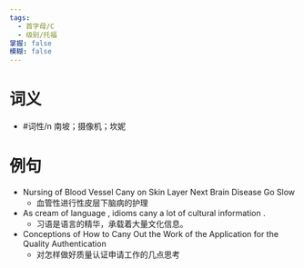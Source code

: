 ```yaml
---
tags:
  - 首字母/C
  - 级别/托福
掌握: false
模糊: false
---
```

# 词义
- #词性/n  南坡；摄像机；坎妮
# 例句
- Nursing of Blood Vessel Cany on Skin Layer Next Brain Disease Go Slow
	- 血管性进行性皮层下脑病的护理
- As cream of language , idioms cany a lot of cultural information .
	- 习语是语言的精华，承载着大量文化信息。
- Conceptions of How to Cany Out the Work of the Application for the Quality Authentication
	- 对怎样做好质量认证申请工作的几点思考

